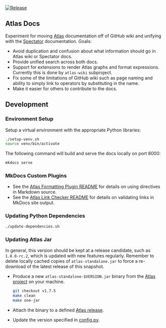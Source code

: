 [![Release](https://github.com/Netflix/atlas-docs/actions/workflows/release.yml/badge.svg)](https://github.com/Netflix/atlas-docs/actions/workflows/release.yml)

## Atlas Docs

Experiment for moving [Atlas] documentation off of GitHub wiki and unifying with the
[Spectator] documentation. Goals:

* Avoid duplication and confusion about what information should go in Atlas wiki or
  Spectator docs.
* Provide unified search across both docs.
* Support for extensions to render Atlas graphs and format expressions. Currently this
  is done by `atlas-wiki` subproject.
* Fix some of the limitations of GitHub wiki such as page naming and ability to simply
  link to operators by substituting in the name.
* Make it easier for others to contribute to the docs.

[Atlas]: https://github.com/Netflix/atlas/
[Spectator]: https://github.com/Netflix/spectator/

## Development

### Environment Setup

Setup a virtual environment with the appropriate Python libraries:

```bash
./setup-venv.sh
source venv/bin/activate
```

The following command will build and serve the docs locally on port 8000:

```bash
mkdocs serve
```

### MkDocs Custom Plugins

* See the [Atlas Formatting Plugin README] for details on using directives in Markdown source.
* See the [Atlas Link Checker README] for details on validating links in MkDocs site output.

[Atlas Formatting Plugin README]: ./plugins/mkdocs-atlas-formatting-plugin/README.md
[Atlas Link Checker README]: ./plugins/atlas-link-checker/README.md

### Updating Python Dependencies

```bash
./update-dependencies.sh
```

### Updating Atlas Jar

In general, this version should be kept at a release candidate, such as `1.8.0-rc.2`,
which is updated with new features regularly. Remember to delete locally cached copies
of `atlas-standalone.jar` to force a re-download of the latest release of this snapshot.

* Produce a new `atlas-standalone-$VERSION.jar` binary from the [Atlas project] on your machine.

  ```bash
  git checkout v1.7.5
  make clean
  make one-jar
  ```

* Attach the binary to a defined [Atlas release].
* Update the version specified in [config.py].

[Atlas project]: https://github.com/Netflix/atlas
[Atlas release]: https://github.com/Netflix/atlas/releases
[config.py]: ./plugins/mkdocs-atlas-formatting-plugin/mkdocs_atlas_formatting_plugin/config.py
